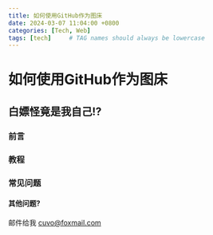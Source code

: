 ```yaml
---
title: 如何使用GitHub作为图床
date: 2024-03-07 11:04:00 +0800
categories: [Tech, Web]
tags: [tech]     # TAG names should always be lowercase
---
```

# 如何使用GitHub作为图床
## 白嫖怪竟是我自己!?
### 前言
### 教程
### 常见问题

#### 其他问题?
邮件给我 cuvo@foxmail.com

